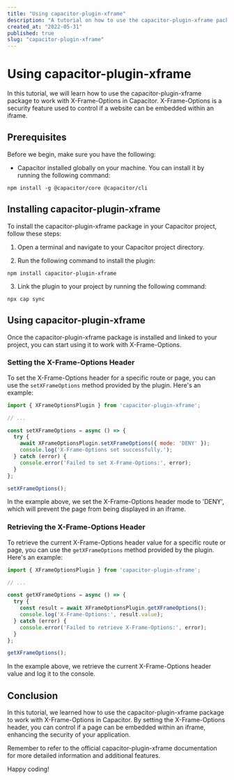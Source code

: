 ```yaml
---
title: "Using capacitor-plugin-xframe"
description: "A tutorial on how to use the capacitor-plugin-xframe package to work with X-Frame-Options in Capacitor"
created_at: "2022-05-31"
published: true
slug: "capacitor-plugin-xframe"
---
```


# Using capacitor-plugin-xframe

In this tutorial, we will learn how to use the capacitor-plugin-xframe package to work with X-Frame-Options in Capacitor. X-Frame-Options is a security feature used to control if a website can be embedded within an iframe.

## Prerequisites

Before we begin, make sure you have the following:

- Capacitor installed globally on your machine. You can install it by running the following command:

```shell
npm install -g @capacitor/core @capacitor/cli
```

## Installing capacitor-plugin-xframe

To install the capacitor-plugin-xframe package in your Capacitor project, follow these steps:

1. Open a terminal and navigate to your Capacitor project directory.

2. Run the following command to install the plugin:

```shell
npm install capacitor-plugin-xframe
```

3. Link the plugin to your project by running the following command:

```shell
npx cap sync
```

## Using capacitor-plugin-xframe

Once the capacitor-plugin-xframe package is installed and linked to your project, you can start using it to work with X-Frame-Options.

### Setting the X-Frame-Options Header

To set the X-Frame-Options header for a specific route or page, you can use the `setXFrameOptions` method provided by the plugin. Here's an example:

```javascript
import { XFrameOptionsPlugin } from 'capacitor-plugin-xframe';

// ...

const setXFrameOptions = async () => {
  try {
    await XFrameOptionsPlugin.setXFrameOptions({ mode: 'DENY' });
    console.log('X-Frame-Options set successfully.');
  } catch (error) {
    console.error('Failed to set X-Frame-Options:', error);
  }
};

setXFrameOptions();
```

In the example above, we set the X-Frame-Options header mode to 'DENY', which will prevent the page from being displayed in an iframe.

### Retrieving the X-Frame-Options Header

To retrieve the current X-Frame-Options header value for a specific route or page, you can use the `getXFrameOptions` method provided by the plugin. Here's an example:

```javascript
import { XFrameOptionsPlugin } from 'capacitor-plugin-xframe';

// ...

const getXFrameOptions = async () => {
  try {
    const result = await XFrameOptionsPlugin.getXFrameOptions();
    console.log('X-Frame-Options:', result.value);
  } catch (error) {
    console.error('Failed to retrieve X-Frame-Options:', error);
  }
};

getXFrameOptions();
```

In the example above, we retrieve the current X-Frame-Options header value and log it to the console.

## Conclusion

In this tutorial, we learned how to use the capacitor-plugin-xframe package to work with X-Frame-Options in Capacitor. By setting the X-Frame-Options header, you can control if a page can be embedded within an iframe, enhancing the security of your application.

Remember to refer to the official capacitor-plugin-xframe documentation for more detailed information and additional features.

Happy coding!